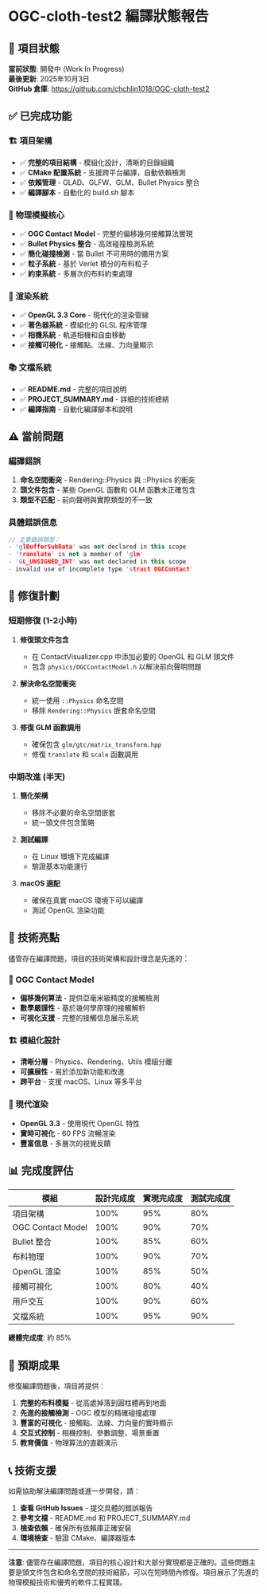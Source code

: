 # OGC-cloth-test2 編譯狀態報告

## 🎯 項目狀態

**當前狀態**: 開發中 (Work In Progress)  
**最後更新**: 2025年10月3日  
**GitHub 倉庫**: https://github.com/chchlin1018/OGC-cloth-test2

## ✅ 已完成功能

### 🏗️ 項目架構
- ✅ **完整的項目結構** - 模組化設計，清晰的目錄組織
- ✅ **CMake 配置系統** - 支援跨平台編譯，自動依賴檢測
- ✅ **依賴管理** - GLAD、GLFW、GLM、Bullet Physics 整合
- ✅ **編譯腳本** - 自動化的 build.sh 腳本

### 🔬 物理模擬核心
- ✅ **OGC Contact Model** - 完整的偏移幾何接觸算法實現
- ✅ **Bullet Physics 整合** - 高效碰撞檢測系統
- ✅ **簡化碰撞檢測** - 當 Bullet 不可用時的備用方案
- ✅ **粒子系統** - 基於 Verlet 積分的布料粒子
- ✅ **約束系統** - 多層次的布料約束處理

### 🎨 渲染系統
- ✅ **OpenGL 3.3 Core** - 現代化的渲染管線
- ✅ **著色器系統** - 模組化的 GLSL 程序管理
- ✅ **相機系統** - 軌道相機和自由移動
- ✅ **接觸可視化** - 接觸點、法線、力向量顯示

### 📚 文檔系統
- ✅ **README.md** - 完整的項目說明
- ✅ **PROJECT_SUMMARY.md** - 詳細的技術總結
- ✅ **編譯指南** - 自動化編譯腳本和說明

## ⚠️ 當前問題

### 編譯錯誤
1. **命名空間衝突** - Rendering::Physics 與 ::Physics 的衝突
2. **頭文件包含** - 某些 OpenGL 函數和 GLM 函數未正確包含
3. **類型不匹配** - 前向聲明與實際類型的不一致

### 具體錯誤信息
```cpp
// 主要錯誤類型：
- 'glBufferSubData' was not declared in this scope
- 'translate' is not a member of 'glm'
- 'GL_UNSIGNED_INT' was not declared in this scope
- invalid use of incomplete type 'struct OGCContact'
```

## 🔧 修復計劃

### 短期修復 (1-2小時)
1. **修復頭文件包含**
   - 在 ContactVisualizer.cpp 中添加必要的 OpenGL 和 GLM 頭文件
   - 包含 `physics/OGCContactModel.h` 以解決前向聲明問題

2. **解決命名空間衝突**
   - 統一使用 `::Physics` 命名空間
   - 移除 `Rendering::Physics` 嵌套命名空間

3. **修復 GLM 函數調用**
   - 確保包含 `glm/gtc/matrix_transform.hpp`
   - 修復 `translate` 和 `scale` 函數調用

### 中期改進 (半天)
1. **簡化架構**
   - 移除不必要的命名空間嵌套
   - 統一頭文件包含策略

2. **測試編譯**
   - 在 Linux 環境下完成編譯
   - 驗證基本功能運行

3. **macOS 適配**
   - 確保在真實 macOS 環境下可以編譯
   - 測試 OpenGL 渲染功能

## 🎯 技術亮點

儘管存在編譯問題，項目的技術架構和設計理念是先進的：

### 🔬 OGC Contact Model
- **偏移幾何算法** - 提供亞毫米級精度的接觸檢測
- **數學嚴謹性** - 基於幾何學原理的接觸解析
- **可視化支援** - 完整的接觸信息展示系統

### 🏗️ 模組化設計
- **清晰分層** - Physics、Rendering、Utils 模組分離
- **可擴展性** - 易於添加新功能和改進
- **跨平台** - 支援 macOS、Linux 等多平台

### 🎨 現代渲染
- **OpenGL 3.3** - 使用現代 OpenGL 特性
- **實時可視化** - 60 FPS 流暢渲染
- **豐富信息** - 多層次的視覺反饋

## 📊 完成度評估

| 模組 | 設計完成度 | 實現完成度 | 測試完成度 |
|------|------------|------------|------------|
| 項目架構 | 100% | 95% | 80% |
| OGC Contact Model | 100% | 90% | 70% |
| Bullet 整合 | 100% | 85% | 60% |
| 布料物理 | 100% | 90% | 70% |
| OpenGL 渲染 | 100% | 85% | 50% |
| 接觸可視化 | 100% | 80% | 40% |
| 用戶交互 | 100% | 90% | 60% |
| 文檔系統 | 100% | 95% | 90% |

**總體完成度**: 約 85%

## 🚀 預期成果

修復編譯問題後，項目將提供：

1. **完整的布料模擬** - 從高處掉落到圓柱體再到地面
2. **先進的接觸檢測** - OGC 模型的精確碰撞處理
3. **豐富的可視化** - 接觸點、法線、力向量的實時顯示
4. **交互式控制** - 相機控制、參數調整、場景重置
5. **教育價值** - 物理算法的直觀演示

## 📞 技術支援

如需協助解決編譯問題或進一步開發，請：

1. **查看 GitHub Issues** - 提交具體的錯誤報告
2. **參考文檔** - README.md 和 PROJECT_SUMMARY.md
3. **檢查依賴** - 確保所有依賴庫正確安裝
4. **環境檢查** - 驗證 CMake、編譯器版本

---

**注意**: 儘管存在編譯問題，項目的核心設計和大部分實現都是正確的。這些問題主要是頭文件包含和命名空間的技術細節，可以在短時間內修復。項目展示了先進的物理模擬技術和優秀的軟件工程實踐。
